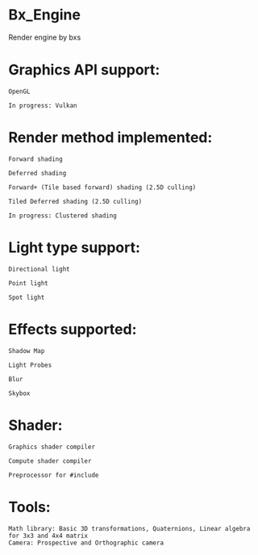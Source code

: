 # Bx_Engine
Render engine by bxs

# Graphics API support:
```
OpenGL

In progress: Vulkan
```
# Render method implemented:
```
Forward shading

Deferred shading

Forward+ (Tile based forward) shading (2.5D culling)

Tiled Deferred shading (2.5D culling)

In progress: Clustered shading
```
# Light type support:
```
Directional light

Point light

Spot light
```
# Effects supported:
```
Shadow Map

Light Probes

Blur

Skybox
```

# Shader:
```
Graphics shader compiler

Compute shader compiler

Preprocessor for #include
```

# Tools:
```
Math library: Basic 3D transformations, Quaternions, Linear algebra for 3x3 and 4x4 matrix
Camera: Prospective and Orthographic camera
```
